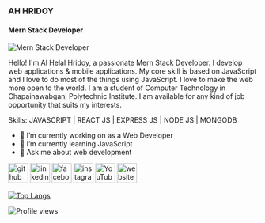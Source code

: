 ### AH HRIDOY
#### Mern Stack Developer
![Mern Stack Developer](https://pbs.twimg.com/profile_banners/903084116580511744/1638019156/1500x500)

Hello! I'm Al Helal Hridoy, a passionate Mern Stack Developer. I develop web applications & mobile applications. My core skill is based on JavaScript and I love to do most of the things using JavaScript. I love to make the web more open to the world. I am a student of Computer Technology in Chapainawabganj Polytechnic Institute. I am available for any kind of job opportunity that suits my interests.

Skills: JAVASCRIPT | REACT JS | EXPRESS JS | NODE JS | MONGODB

- 🔭 I’m currently working on as a Web Developer 
- 🌱 I’m currently learning JavaScript 
- 💬 Ask me about web development 


[<img src='https://cdn.jsdelivr.net/npm/simple-icons@3.0.1/icons/github.svg' alt='github' height='40'>](https://github.com/https://github.com/ahhridoy)  [<img src='https://cdn.jsdelivr.net/npm/simple-icons@3.0.1/icons/linkedin.svg' alt='linkedin' height='40'>](https://www.linkedin.com/in/https://www.linkedin.com/in/ahhridoyy//)  [<img src='https://cdn.jsdelivr.net/npm/simple-icons@3.0.1/icons/facebook.svg' alt='facebook' height='40'>](https://www.facebook.com/https://facebook.com/ahhridoyy1)  [<img src='https://cdn.jsdelivr.net/npm/simple-icons@3.0.1/icons/instagram.svg' alt='instagram' height='40'>](https://www.instagram.com/https://instagram.com/ahhridoyy/)  [<img src='https://cdn.jsdelivr.net/npm/simple-icons@3.0.1/icons/youtube.svg' alt='YouTube' height='40'>](https://www.youtube.com/channel/https://youtube.com/juniorhridoyofficial)  [<img src='https://cdn.jsdelivr.net/npm/simple-icons@3.0.1/icons/icloud.svg' alt='website' height='40'>](https://hridoy-portfolio.web.app)  

[![Top Langs](https://github-readme-stats.vercel.app/api/top-langs/?username=https://github.com/ahhridoy)](https://github.com/anuraghazra/github-readme-stats)

![Profile views](https://gpvc.arturio.dev/https://github.com/ahhridoy)  
